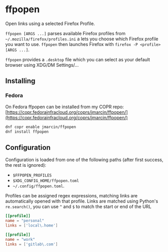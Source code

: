 # ffpopen

Open links using a selected Firefox Profile.

`ffpopen [ARGS ...]` parses available Firefox profiles from
`~/.mozilla/firefox/profiles.ini` a lets you choose which Firefox profile you
want to use. `ffpopen` then launches Firefox with
`firefox -P <profile> [ARGS ...]`.

`ffpopen` provides a `.desktop` file which you can select as your default
browser using XDG/DM Settings/...

## Installing

### Fedora

On Fedora ffpopen can be installed from my COPR repo:
[https://copr.fedorainfracloud.org/coprs/jmarcin/ffpopen/](https://copr.fedorainfracloud.org/coprs/jmarcin/ffpopen/)

```sh
dnf copr enable jmarcin/ffpopen
dnf install ffpopen
```

## Configuration

Configuration is loaded from one of the following paths (after first success,
the rest is ignored):
- `$FFPOPEN_PROFILES`
- `$XDG_CONFIG_HOME/ffpopen.toml`
- `~/.config/ffpopen.toml`.

Profiles can be assigned regex expressions, matching links are automatically
opened with that profile. Links are matched using Python's `re.search()`, you can
use `^` and `$` to match the start or end of the URL

```toml
[[profile]]
name = "personal"
links = ['local\.home']

[[profile]]
name = "work"
links = ['gitlab\.com']
```
